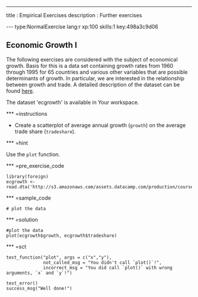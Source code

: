 ---
title       : Empirical Exercises
description : Further exercises


--- type:NormalExercise lang:r xp:100 skills:1 key:498a3c9d06
## Economic Growth I

The following exercises are considered with the subject of economical growth. Basis for this is a data set containing growth rates from 1960 through 1995 for 65 countries and various other variables that are possible determinants of growth. In particular, we are interested in the relationship between growth and trade. A detailed description of the dataset can be found <a href="http://wps.pearsoned.co.uk/wps/media/objects/12401/12699039/empirical/empex_tb/Growth_Description.pdf">here</a>. 

The dataset 'ecgrowth' is available in Your workspace.

*** =instructions

- Create a scatterplot of average annual growth (`growth`) on the average trade share (`tradeshare`).

*** =hint

Use the `plot` function.

*** =pre_exercise_code
```{r}
library(foreign)
ecgrowth <- read.dta('http://s3.amazonaws.com/assets.datacamp.com/production/course_1276/datasets/Growth.dta')
```

*** =sample_code
```{r}
# plot the data
```

*** =solution
```{r}
#plot the data
plot(ecgrowth$growth, ecgrowth$tradeshare)
```

*** =sct
```{r}
test_function("plot", args = c("x","y"),
              not_called_msg = "You didn't call `plot()`!",
              incorrect_msg = "You did call `plot()` with wrong arguments, `x` and `y`!")

test_error()
success_msg("Well done!")
```
